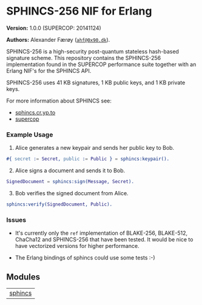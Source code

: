 

# SPHINCS-256 NIF for Erlang #

__Version:__ 1.0.0 (SUPERCOP: 20141124)

__Authors:__ Alexander Færøy ([`ahf@0x90.dk`](mailto:ahf@0x90.dk)).

SPHINCS-256 is a high-security post-quantum stateless hash-based signature
scheme. This repository contains the SPHINCS-256 implementation found in the
SUPERCOP performance suite together with an Erlang NIF's for the SPHINCS API.

SPHINCS-256 uses 41 KB signatures, 1 KB public keys, and 1 KB private keys.

For more information about SPHINCS see:

- [sphincs.cr.yp.to](http://sphincs.cr.yp.to/)
- [supercop](http://bench.cr.yp.to/supercop.md)


### <a name="Example_Usage">Example Usage</a> ###

1. Alice generates a new keypair and sends her public key to Bob.

```erlang
#{ secret := Secret, public := Public } = sphincs:keypair().
```

2. Alice signs a document and sends it to Bob.

```erlang
SignedDocument = sphincs:sign(Message, Secret).
```

3. Bob verifies the signed document from Alice.

```erlang
sphincs:verify(SignedDocument, Public).
```


### <a name="Issues">Issues</a> ###

- It's currently only the `ref` implementation of BLAKE-256,
BLAKE-512, ChaCha12 and SPHINCS-256 that have been tested. It would be nice
to have vectorized versions for higher performance.

- The Erlang bindings of sphincs could use some tests :-)


## Modules ##


<table width="100%" border="0" summary="list of modules">
<tr><td><a href="https://lab.baconsvin.org/ahf/sphincs/blob/develop/doc/sphincs.md" class="module">sphincs</a></td></tr></table>

